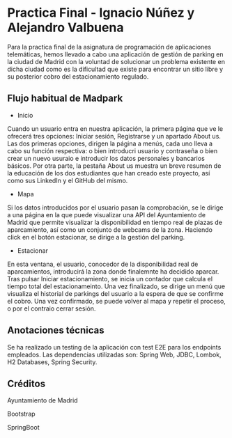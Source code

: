 # Practica Final - Ignacio Núñez y Alejandro Valbuena

Para la practica final de la asignatura de programación de aplicaciones telemáticas, hemos llevado a cabo una aplicación de gestión de parking en la ciudad de Madrid con la voluntad de solucionar un problema existente en dicha ciudad como es la dificultad que existe para encontrar un sitio libre y su posterior cobro del estacionamiento regulado.

## Flujo habitual de Madpark
- Inicio


Cuando un usuario entra en nuestra aplicación, la primera página que ve le ofrecerá tres opciones: Iniciar sesión, Registrarse y un apartado About us. 
Las dos primeras opciones, dirigen la página a menús, cada uno lleva a cabo su función respectiva: o bien introducri usuario y contraseña o bien crear un nuevo usuraio e introducir los datos personales y bancarios básicos. Por otra parte, la pestaña About us muestra un breve resumen de la educación de los dos estudiantes que han creado este proyecto, así como sus LinkedIn y el GitHub del mismo.

- Mapa

Si los datos introducidos por el usuario pasan la comprobación, se le dirige a una página en la que puede visualizar una API del Ayuntamiento de Madrid que permite visualizar la disponibilidad en tiempo real de plazas de aparcamiento, así como un conjunto de webcams de la zona.
Haciendo click en el botón estacionar, se dirige a la gestión del parking.

- Estacionar

En esta ventana, el usuario, conocedor de la disponibilidad real de aparcamientos, introducirá la zona donde finalemnte ha decidido aparcar. Tras pulsar Iniciar estacionamiento, se inicia un contador que calcula el tiempo total del estacionameinto. Una vez finalizado, se dirige un menú que visualiza el historial de parkings del usuario a la espera de que se confirme el cobro. Una vez confirmado, se puede volver al mapa y repetir el proceso, o por el contraio cerrar sesión.

## Anotaciones técnicas
Se ha realizado un testing de la aplicación con test E2E para los endpoints empleados. Las dependencias utilizadas son: Spring Web, JDBC, Lombok, H2 Databases, Spring Security.

## Créditos
Ayuntamiento de Madrid

Bootstrap

SpringBoot



